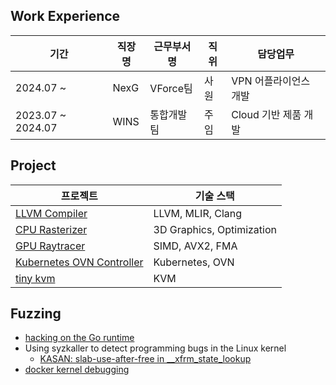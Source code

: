 ## Work Experience

| 기간 | 직장명 | 근무부서명 | 직위 | 담당업무 |
| --- | --- | --- | --- | --- |
| 2024.07 ~  | NexG | VForce팀 | 사원 | VPN 어플라이언스 개발  |
| 2023.07 ~ 2024.07 | WINS | 통합개발팀 | 주임 | Cloud 기반 제품 개발 |

## Project

| 프로젝트 | 기술 스택 |
| --- | --- |
|[LLVM Compiler]()| LLVM, MLIR, Clang |
|[CPU Rasterizer]()| 3D Graphics, Optimization |
|[GPU Raytracer]()| SIMD, AVX2, FMA |
|[Kubernetes OVN Controller]()| Kubernetes, OVN |
|[tiny kvm]()| KVM |

## Fuzzing

- [hacking on the Go runtime]()
- Using syzkaller to detect programming bugs in the Linux kernel
  - [KASAN: slab-use-after-free in __xfrm_state_lookup]()
- [docker kernel debugging](https://1000sj.tistory.com/333)


